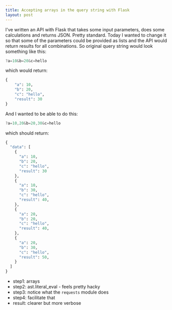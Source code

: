 ```yaml
---
title: Accepting arrays in the query string with Flask
layout: post
---
```


I've written an API with Flask that takes some input parameters, does some
calculations and returns JSON. Pretty standard. Today I wanted to change it so
that some of the parameters could be provided as lists and the API would return
results for all combinations. So original query string would look something
like this:

```javascript
?a=10&b=20&c=hello
```

which would return:

```python
{
    "a": 10,
    "b": 20,
    "c": "hello",
    "result": 30
}
```

And I wanted to be able to do this:

```javascript
?a=10,20&b=20,30&c=hello
```

which should return:

```python
{
  "data": [
    {
      "a": 10,
      "b": 20,
      "c": "hello",
      "result": 30
    },
    {
      "a": 10,
      "b": 30,
      "c": "hello",
      "result": 40,
    },
    {
      "a": 20,
      "b": 20,
      "c": "hello",
      "result": 40,
    },
    {
      "a": 20,
      "b": 30,
      "c": "hello",
      "result": 50,
    }
  ]
}
```

- step1: arrays
- step2: ast.literal_eval - feels pretty hacky
- step3: notice what the `requests` module does
- step4: facilitate that
- result: clearer but more verbose